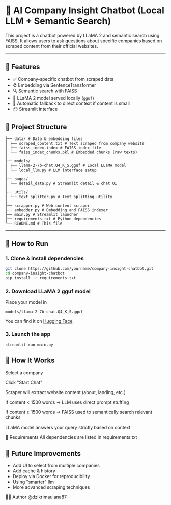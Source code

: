 # 🧠 AI Company Insight Chatbot (Local LLM + Semantic Search)

This project is a chatbot powered by LLaMA 2 and semantic search using FAISS. It allows users to ask questions about specific companies based on scraped content from their official websites.

---

## 📌 Features

- ✅ Company-specific chatbot from scraped data
- ⚙️ Embedding via SentenceTransformer
- 🔍 Semantic search with FAISS
- 🤖 LLaMA 2 model served locally (`gguf`)
- 🧠 Automatic fallback to direct context if content is small
- 📦 Streamlit interface


## 📁 Project Structure

```
├── data/ # Data & embedding files
│ ├── scraped_content.txt # Text scraped from company website
│ ├── faiss_index.index # FAISS index file
│ └── faiss_index_chunks.pkl # Embedded chunks (raw texts)
│
├── models/
│ ├── llama-2-7b-chat.Q4_K_S.gguf # Local LLaMA model
│ └── local_llm.py # LLM interface setup
│
├── pages/
│ └── detail_data.py # Streamlit detail & chat UI
│
├── utils/
│ └── text_splitter.py # Text splitting utility
│
├── scrapper.py # Web content scraper
├── embedder.py # Embedding and FAISS indexer
├── main.py # Streamlit launcher
├── requirements.txt # Python dependencies
└── README.md # This file
```

---

## 🚀 How to Run

### 1. Clone & install dependencies
```bash
git clone https://github.com/yourname/company-insight-chatbot.git
cd company-insight-chatbot
pip install -r requirements.txt
```
### 2. Download LLaMA 2 gguf model
Place your model in 
```
models/llama-2-7b-chat.Q4_K_S.gguf
```

You can find it on [Hugging Face](https://huggingface.co/TheBloke/Llama-2-7B-Chat-GGUF/blob/main/llama-2-7b-chat.Q4_K_S.gguf)

### 3. Launch the app
```
streamlit run main.py
```
## 💬 How It Works ###
Select a company

Click "Start Chat"

Scraper will extract website content (about, landing, etc.)

If content < 1500 words → LLM uses direct prompt stuffing

If content ≥ 1500 words → FAISS used to semantically search relevant chunks

LLaMA model answers your query strictly based on context

🔧 Requirements
All dependencies are listed in requirements.txt

## 📌 Future Improvements
- Add UI to select from multiple companies
- Add cache & history
- Deploy via Docker for reproducibility
- Using "smarter" llm
- More advanced scraping techniques

🧑‍💻 Author
@dzikrimaulana87